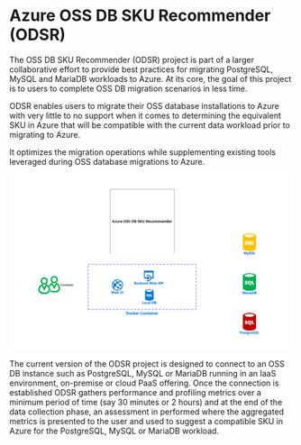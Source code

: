 # Azure OSS DB SKU Recommender (ODSR)

The OSS DB SKU Recommender (ODSR) project is part of a larger collaborative effort to provide best practices for migrating PostgreSQL, MySQL and MariaDB workloads to Azure. At its core, the goal of this project is to users to complete OSS DB migration scenarios in less time. 

ODSR enables users to migrate their OSS database installations to Azure with very little to no support when it comes to determining the equivalent SKU in Azure that will be compatible with the current data workload prior to migrating to Azure. 

It optimizes the migration operations while supplementing existing tools leveraged during OSS database migrations to Azure.

![alt text](ODSR.png "Azure OSS DB SKU Recommender ")

The current version of the ODSR project is designed to connect to an OSS DB instance such as PostgreSQL, MySQL or MariaDB running in an IaaS environment, on-premise or cloud PaaS offering. Once the connection is established ODSR gathers performance and profiling metrics over a minimum period of time (say 30 minutes or 2 hours) and at the end of the data collection phase, an assessment in performed where the aggregated metrics is presented to the user and used to suggest a compatible SKU in Azure for the PostgreSQL, MySQL or MariaDB workload.

